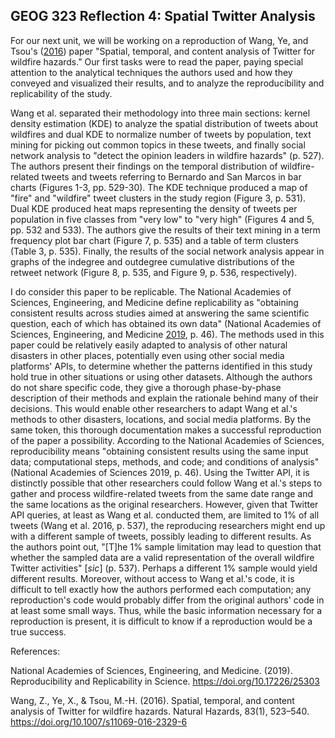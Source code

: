 ## GEOG 323 Reflection 4: Spatial Twitter Analysis

For our next unit, we will be working on a reproduction of Wang, Ye, and Tsou's ([2016](https://link.springer.com/article/10.1007/s11069-016-2329-6)) paper "Spatial, temporal, and content analysis of Twitter for wildfire hazards." Our first tasks were to read the paper, paying special attention to the analytical techniques the authors used and how they conveyed and visualized their results, and to analyze the reproducibility and replicability of the study.

Wang et al. separated their methodology into three main sections: kernel density estimation (KDE) to analyze the spatial distribution of tweets about wildfires and dual KDE to normalize number of tweets by population, text mining for picking out common topics in these tweets, and finally social network analysis to "detect the opinion leaders in wildfire hazards" (p. 527). The authors present their findings on the temporal distribution of wildfire-related tweets and tweets referring to Bernardo and San Marcos in bar charts (Figures 1-3, pp. 529-30). The KDE technique produced a map of "fire" and "wildfire" tweet clusters in the study region (Figure 3, p. 531). Dual KDE produced heat maps representing the density of tweets per population in five classes from "very low" to "very high" (Figures 4 and 5, pp. 532 and 533). The authors give the results of their text mining in a term frequency plot bar chart (Figure 7, p. 535) and a table of term clusters (Table 3, p. 535). Finally, the results of the social network analysis appear in graphs of the indegree and outdegree cumulative distributions of the retweet network (Figure 8, p. 535, and Figure 9, p. 536, respectively).

I do consider this paper to be replicable. The National Academies of Sciences, Engineering, and Medicine define replicability as "obtaining consistent results across studies aimed at answering the same scientific question, each of which has obtained its own data" (National Academies of Sciences, Engineering, and Medicine [2019](https://www.nap.edu/catalog/25303/reproducibility-and-replicability-in-science), p. 46). The methods used in this paper could be relatively easily adapted to analysis of other natural disasters in other places, potentially even using other social media platforms' APIs, to determine whether the patterns identified in this study hold true in other situations or using other datasets. Although the authors do not share specific code, they give a thorough phase-by-phase description of their methods and explain the rationale behind many of their decisions. This would enable other researchers to adapt Wang et al.'s methods to other disasters, locations, and social media platforms. By the same token, this thorough documentation makes a successful reproduction of the paper a possibility. According to the National Academies of Sciences, reproducibility means "obtaining consistent results using the same input data; computational steps, methods, and code; and conditions of analysis" (National Academies of Sciences 2019, p. 46). Using the Twitter API, it is distinctly possible that other researchers could follow Wang et al.'s steps to gather and process wildfire-related tweets from the same date range and the same locations as the original researchers. However, given that Twitter API queries, at least as Wang et al. conducted them, are limited to 1% of all tweets (Wang et al. 2016, p. 537), the reproducing researchers might end up with a different sample of tweets, possibly leading to different results. As the authors point out, "[T]he 1% sample limitation may lead to question that whether the sampled data are a valid representation of the overall wildfire Twitter activities" [*sic*] (p. 537). Perhaps a different 1% sample would yield different results. Moreover, without access to Wang et al.'s code, it is difficult to tell exactly how the authors performed each computation; any reproduction's code would probably differ from the original authors' code in at least some small ways. Thus, while the basic information necessary for a reproduction is present, it is difficult to know if a reproduction would be a true success.

References:

National Academies of Sciences, Engineering, and Medicine. (2019). Reproducibility and Replicability in Science. https://doi.org/10.17226/25303

Wang, Z., Ye, X., & Tsou, M.-H. (2016). Spatial, temporal, and content analysis of Twitter for wildfire hazards. Natural Hazards, 83(1), 523–540. https://doi.org/10.1007/s11069-016-2329-6
